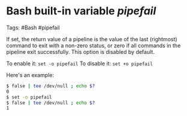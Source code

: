 # Bash built-in variable *pipefail*

Tags: #Bash #pipefail

If set, the return value of a pipeline is the value of the last (rightmost) command to exit with a non-zero status, or zero if all commands in the pipeline exit successfully. This option is disabled by default. 

To enable it: `set -o pipefail`
To disable it: `set +o pipefail`

Here's an example:

```bash
$ false | tee /dev/null ; echo $?
0
$ set -o pipefail
$ false | tee /dev/null ; echo $?
1
```